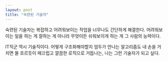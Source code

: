 ```yaml
---
layout: post
title: "숙련된 기술자"
---
```


숙련된 기술자는 
복잡하고 어려워보이는 작업을 너무나도 간단하게 해결한다.
어려워보이는 일을 하는 게 잘하는 게 아니라
무엇이든 쉬워보이게 하는 게 그 사람의 능력이다.

IT직군 역시 기술직이다.
어떻게 구조화해야할지 엄두가 안나는 알고리즘도
내 손을 거치면 물 흐르듯이 매끄럽고 깔끔한 로직으로 거듭나는,
나는 그런 기술자가 되고 싶다.
